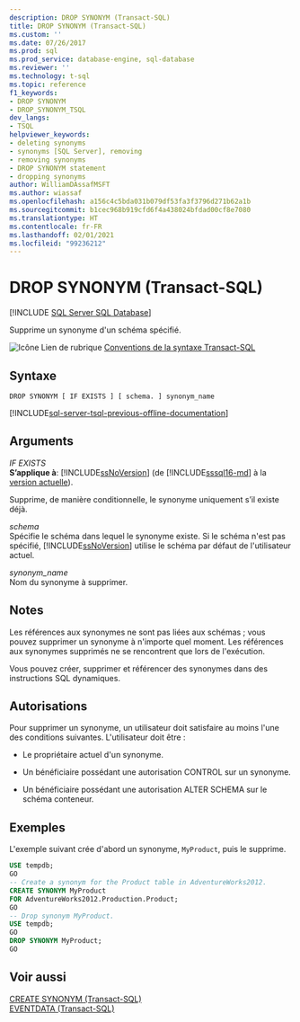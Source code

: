 ```yaml
---
description: DROP SYNONYM (Transact-SQL)
title: DROP SYNONYM (Transact-SQL)
ms.custom: ''
ms.date: 07/26/2017
ms.prod: sql
ms.prod_service: database-engine, sql-database
ms.reviewer: ''
ms.technology: t-sql
ms.topic: reference
f1_keywords:
- DROP SYNONYM
- DROP_SYNONYM_TSQL
dev_langs:
- TSQL
helpviewer_keywords:
- deleting synonyms
- synonyms [SQL Server], removing
- removing synonyms
- DROP SYNONYM statement
- dropping synonyms
author: WilliamDAssafMSFT
ms.author: wiassaf
ms.openlocfilehash: a156c4c5bda031b079df53fa3f3796d271b62a1b
ms.sourcegitcommit: b1cec968b919cfd6f4a438024bfdad00cf8e7080
ms.translationtype: HT
ms.contentlocale: fr-FR
ms.lasthandoff: 02/01/2021
ms.locfileid: "99236212"
---
```

# <a name="drop-synonym-transact-sql"></a>DROP SYNONYM (Transact-SQL)
[!INCLUDE [SQL Server SQL Database](../../includes/applies-to-version/sql-asdb.md)]

  Supprime un synonyme d'un schéma spécifié.  
  
 ![Icône Lien de rubrique](../../database-engine/configure-windows/media/topic-link.gif "Icône du lien de rubrique") [Conventions de la syntaxe Transact-SQL](../../t-sql/language-elements/transact-sql-syntax-conventions-transact-sql.md)  
  
## <a name="syntax"></a>Syntaxe  
  
```syntaxsql
DROP SYNONYM [ IF EXISTS ] [ schema. ] synonym_name  
```  
  
[!INCLUDE[sql-server-tsql-previous-offline-documentation](../../includes/sql-server-tsql-previous-offline-documentation.md)]

## <a name="arguments"></a>Arguments
 *IF EXISTS*  
**S’applique à**: [!INCLUDE[ssNoVersion](../../includes/ssnoversion-md.md)] (de [!INCLUDE[sssql16-md](../../includes/sssql16-md.md)] à la [version actuelle](/troubleshoot/sql/general/determine-version-edition-update-level)).
  
 Supprime, de manière conditionnelle, le synonyme uniquement s’il existe déjà.  
  
 *schema*  
 Spécifie le schéma dans lequel le synonyme existe. Si le schéma n'est pas spécifié, [!INCLUDE[ssNoVersion](../../includes/ssnoversion-md.md)] utilise le schéma par défaut de l'utilisateur actuel.  
  
 *synonym_name*  
 Nom du synonyme à supprimer.  
  
## <a name="remarks"></a>Notes  
 Les références aux synonymes ne sont pas liées aux schémas ; vous pouvez supprimer un synonyme à n'importe quel moment. Les références aux synonymes supprimés ne se rencontrent que lors de l'exécution.  
  
 Vous pouvez créer, supprimer et référencer des synonymes dans des instructions SQL dynamiques.  
  
## <a name="permissions"></a>Autorisations  
 Pour supprimer un synonyme, un utilisateur doit satisfaire au moins l'une des conditions suivantes. L'utilisateur doit être :  
  
-   Le propriétaire actuel d'un synonyme.  
  
-   Un bénéficiaire possédant une autorisation CONTROL sur un synonyme.  
  
-   Un bénéficiaire possédant une autorisation ALTER SCHEMA sur le schéma conteneur.  
  
## <a name="examples"></a>Exemples  
 L'exemple suivant crée d'abord un synonyme, `MyProduct`, puis le supprime.  
  
```sql  
USE tempdb;  
GO  
-- Create a synonym for the Product table in AdventureWorks2012.  
CREATE SYNONYM MyProduct  
FOR AdventureWorks2012.Production.Product;  
GO  
-- Drop synonym MyProduct.  
USE tempdb;  
GO  
DROP SYNONYM MyProduct;  
GO  
```  
  
## <a name="see-also"></a>Voir aussi  
 [CREATE SYNONYM &#40;Transact-SQL&#41;](../../t-sql/statements/create-synonym-transact-sql.md)   
 [EVENTDATA &#40;Transact-SQL&#41;](../../t-sql/functions/eventdata-transact-sql.md)  
